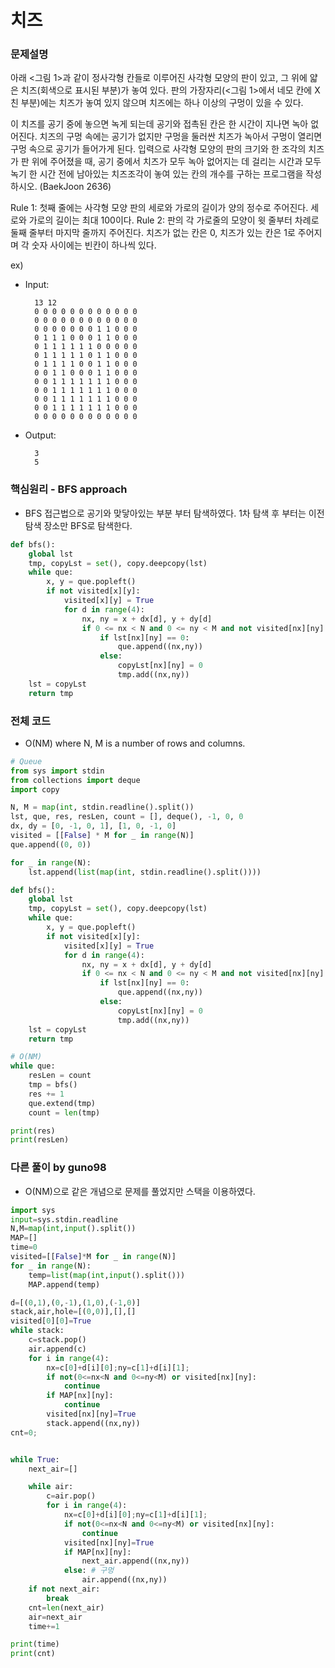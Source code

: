# 치즈

### 문제설명

아래 <그림 1>과 같이 정사각형 칸들로 이루어진 사각형 모양의 판이 있고, 그 위에 얇은 치즈(회색으로 표시된 부분)가 놓여 있다. 판의 가장자리(<그림 1>에서 네모 칸에 X친 부분)에는 치즈가 놓여 있지 않으며 치즈에는 하나 이상의 구멍이 있을 수 있다.

이 치즈를 공기 중에 놓으면 녹게 되는데 공기와 접촉된 칸은 한 시간이 지나면 녹아 없어진다. 치즈의 구멍 속에는 공기가 없지만 구멍을 둘러싼 치즈가 녹아서 구멍이 열리면 구멍 속으로 공기가 들어가게 된다.
입력으로 사각형 모양의 판의 크기와 한 조각의 치즈가 판 위에 주어졌을 때, 공기 중에서 치즈가 모두 녹아 없어지는 데 걸리는 시간과 모두 녹기 한 시간 전에 남아있는 치즈조각이 놓여 있는 칸의 개수를 구하는 프로그램을 작성하시오. (BaekJoon 2636)

Rule 1: 첫째 줄에는 사각형 모양 판의 세로와 가로의 길이가 양의 정수로 주어진다. 세로와 가로의 길이는 최대 100이다.
Rule 2: 판의 각 가로줄의 모양이 윗 줄부터 차례로 둘째 줄부터 마지막 줄까지 주어진다. 치즈가 없는 칸은 0, 치즈가 있는 칸은 1로 주어지며 각 숫자 사이에는 빈칸이 하나씩 있다.

ex)
- Input:

        13 12
        0 0 0 0 0 0 0 0 0 0 0 0
        0 0 0 0 0 0 0 0 0 0 0 0
        0 0 0 0 0 0 0 1 1 0 0 0
        0 1 1 1 0 0 0 1 1 0 0 0
        0 1 1 1 1 1 1 0 0 0 0 0
        0 1 1 1 1 1 0 1 1 0 0 0
        0 1 1 1 1 0 0 1 1 0 0 0
        0 0 1 1 0 0 0 1 1 0 0 0
        0 0 1 1 1 1 1 1 1 0 0 0
        0 0 1 1 1 1 1 1 1 0 0 0
        0 0 1 1 1 1 1 1 1 0 0 0
        0 0 1 1 1 1 1 1 1 0 0 0
        0 0 0 0 0 0 0 0 0 0 0 0

- Output:

        3
        5


### 핵심원리 - BFS approach

- BFS 접근법으로 공기와 맞닿아있는 부분 부터 탐색하였다. 1차 탐색 후 부터는 이전 탐색 장소만 BFS로 탐색한다.

```python
def bfs():
    global lst
    tmp, copyLst = set(), copy.deepcopy(lst)
    while que:
        x, y = que.popleft()
        if not visited[x][y]:
            visited[x][y] = True
            for d in range(4):
                nx, ny = x + dx[d], y + dy[d]
                if 0 <= nx < N and 0 <= ny < M and not visited[nx][ny]:
                    if lst[nx][ny] == 0:
                        que.append((nx,ny))
                    else:
                        copyLst[nx][ny] = 0
                        tmp.add((nx,ny))
    lst = copyLst
    return tmp
```


### 전체 코드

- O(NM) where N, M is a number of rows and columns.

```python
# Queue
from sys import stdin
from collections import deque
import copy

N, M = map(int, stdin.readline().split())
lst, que, res, resLen, count = [], deque(), -1, 0, 0
dx, dy = [0, -1, 0, 1], [1, 0, -1, 0]
visited = [[False] * M for _ in range(N)]
que.append((0, 0))

for _ in range(N):
    lst.append(list(map(int, stdin.readline().split())))

def bfs():
    global lst
    tmp, copyLst = set(), copy.deepcopy(lst)
    while que:
        x, y = que.popleft()
        if not visited[x][y]:
            visited[x][y] = True
            for d in range(4):
                nx, ny = x + dx[d], y + dy[d]
                if 0 <= nx < N and 0 <= ny < M and not visited[nx][ny]:
                    if lst[nx][ny] == 0:
                        que.append((nx,ny))
                    else:
                        copyLst[nx][ny] = 0
                        tmp.add((nx,ny))
    lst = copyLst
    return tmp

# O(NM)
while que:
    resLen = count
    tmp = bfs()
    res += 1
    que.extend(tmp)
    count = len(tmp)

print(res)
print(resLen)
```

### 다른 풀이 by guno98

- O(NM)으로 같은 개념으로 문제를 풀었지만 스택을 이용하였다.

```python
import sys
input=sys.stdin.readline
N,M=map(int,input().split())
MAP=[]
time=0
visited=[[False]*M for _ in range(N)]
for _ in range(N):
    temp=list(map(int,input().split()))
    MAP.append(temp)

d=[(0,1),(0,-1),(1,0),(-1,0)]
stack,air,hole=[(0,0)],[],[]
visited[0][0]=True
while stack:
    c=stack.pop()
    air.append(c)
    for i in range(4):
        nx=c[0]+d[i][0];ny=c[1]+d[i][1];
        if not(0<=nx<N and 0<=ny<M) or visited[nx][ny]:
            continue
        if MAP[nx][ny]:
            continue
        visited[nx][ny]=True
        stack.append((nx,ny))
cnt=0;


while True:
    next_air=[]

    while air:
        c=air.pop()
        for i in range(4):
            nx=c[0]+d[i][0];ny=c[1]+d[i][1];
            if not(0<=nx<N and 0<=ny<M) or visited[nx][ny]:
                continue
            visited[nx][ny]=True
            if MAP[nx][ny]:
                next_air.append((nx,ny))
            else: # 구멍
                air.append((nx,ny))
    if not next_air:
        break
    cnt=len(next_air)
    air=next_air
    time+=1

print(time)
print(cnt)
```
